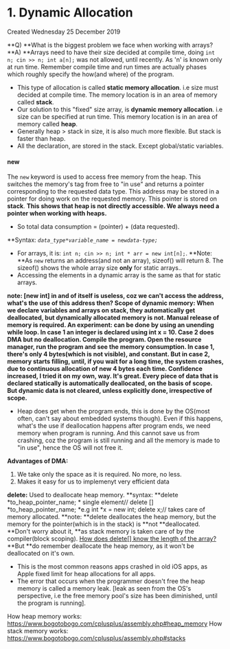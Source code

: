 # 1. Dynamic Allocation
Created Wednesday 25 December 2019

**Q) **What is the biggest problem we face when working with arrays?
**A) **Arrays need to have their size decided at compile time, doing ``int n; cin >> n; int a[n];`` was not allowed, until recently. As 'n' is known only at run time.
Remember compile time and run times are actually phases which roughly specify the how(and where) of the program.


* This type of allocation is called **static memory allocation**. i.e size must decided at compile time. The memory location is in an area of memory called **stack**.
* Our solution to this "fixed" size array, is **dynamic memory allocation**. i.e size can be specified at run time. This memory location is in an area of memory called **heap**.
* Generally heap > stack in size, it is also much more flexible. But stack is faster than heap.
* All the declaration, are stored in the stack. Except global/static variables.


#### new
The ``new`` keyword is used to access free memory from the heap. This switches the memory's tag from free to "in use" and returns a pointer corresponding to the requested data type. This address may be stored in a pointer for doing work on the requested memory. This pointer is stored on **stack**. **This shows that heap is not directly accessible. We always need a pointer when working with heaps.**

* So total data consumption = (pointer) + (data requested).

**Syntax: ***``data_type``*`` * ``*``variable_name``*``  = new ``*``data-type;``*

* For arrays, it is: ``int n; cin >> n; int * arr = new int[n];``. **Note: **As ``new`` returns an address(and not an array), sizeof() will return 8. The sizeof() shows the whole array size **only** for static arrays..
* Accessing the elements in a dynamic array is the same as that for static arrays.

**note: [**new int] in and of itself is useless, coz we can't access the address, what's the use of this address then?
**Scope** of dynamic memory: When we declare variables and arrays on stack, they automatically get deallocated, but dynamically allocated memory is not. **Manual release of memory is required.**
**An experiment:** can be done by using an unending while loop. In case 1 an integer is declared using int x = 10. Case 2 does DMA but no deallocation. Compile the program. Open the resource manager, run the
program and see the memory consumption. In case 1, there's only 4 bytes(which is not visible), and constant. But in case 2, memory starts filling, until, if you wait for a long time, the system crashes, due to continuous allocation of new 4 bytes each time. **Confidence increased, I tried it on my own, way. It's great. **Every piece of data that is declared** statically **is automatically** deallocated**, on the basis of** scope. **But** dynamic data is not cleared, unless explicitly **done, irrespective of scope**.**

* Heap does get when the program ends, this is done by the OS(most often, can't say about embedded systems though). Even if this happens, what's the use if deallocation happens after program ends, we need memory when program is running. And this cannot save us from crashing, coz the program is still running and all the memory is made to "in use", hence the OS will not free it. 

**Advantages of DMA:**

1. We take only the space as it is required. No more, no less.
2. Makes it easy for us to implemenyt very efficient data 

**delete:**
Used to deallocate heap memory. 
**syntax: **delete *to_heap_pointer_name;	* single element//
delete [] *to_heap_pointer_name;		*e.g int *x = new int; delete x;// takes care of memory allocated.
**note: **delete deallocates the heap memory, but the memory for the pointer(which is in the stack) is **not **deallocated. **Don't worry about it, **as stack memory is taken care of by the compiler(block scoping).
[How does delete[] know the length of the array?](https://stackoverflow.com/a/197699/11392807)
**But **do remember deallocate the heap memory, as it won't be deallocated on it's own.

* This is the most common reasons apps crashed in old iOS apps, as Apple fixed limit for heap allocations for all apps. 
* The error that occurs when the programmer doesn't free the heap memory is called a memory leak. [leak as seen from the OS's perspective, i.e the free memory pool's size has been diminished, until the program is running].					


How heap memory works: <https://www.bogotobogo.com/cplusplus/assembly.php#heap_memory>
How stack memory works: <https://www.bogotobogo.com/cplusplus/assembly.php#stacks>

